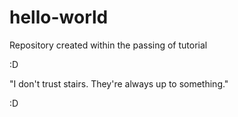# hello-world
Repository created within the passing of tutorial


:D

"I don't trust stairs. They're always up to something."

:D
